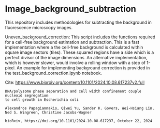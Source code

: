 # Image_background_subtraction
This repository includes methodologies for subtracting the background in fluorescence microscopy images.

 Uneven_background_correction:
    This script includes the functions required for a cell-free background estimation and subtraction. This is a fast implementation where a the cell-free background is calculated within square image sectors (tiles). These squared regions have a side which is a perfect divisor of the image dimensions. An alternative implementation, which is however slower, would involve a rolling window with a step of 1-pixel. An example for implementing background correction is provided in the test_background_correction.ipynb notebook.

  Cite:
    https://www.biorxiv.org/content/10.1101/2024.10.08.617237v2.full
    
    DNA/polysome phase separation and cell width confinement couple nucleoid segregation 
    to cell growth in Escherichia coli
    
    Alexandros Papagiannakis, Qiwei Yu, Sander K. Govers, Wei-Hsiang Lin,  Ned S. Wingreen, Christine Jacobs-Wagner
    
    bioRxiv, https://doi.org/10.1101/2024.10.08.617237, October 22, 2024



